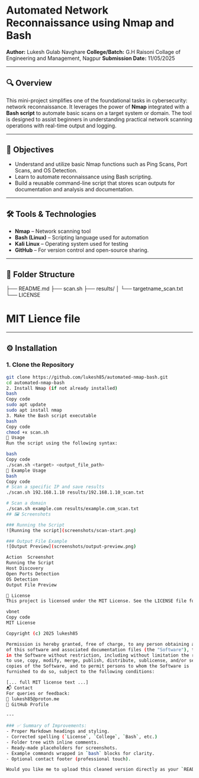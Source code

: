 # Automated Network Reconnaissance using Nmap and Bash

**Author:** Lukesh Gulab Navghare
**College/Batch:** G.H Raisoni Collage of Engineering and Management, Nagpur
**Submission Date:** 11/05/2025

---

## 🔍 Overview

This mini-project simplifies one of the foundational tasks in cybersecurity: network reconnaissance. It leverages the power of **Nmap** integrated with a **Bash script** to automate basic scans on a target system or domain. The tool is designed to assist beginners in understanding practical network scanning operations with real-time output and logging.

---

## 🎯 Objectives

- Understand and utilize basic Nmap functions such as Ping Scans, Port Scans, and OS Detection.
- Learn to automate reconnaissance using Bash scripting.
- Build a reusable command-line script that stores scan outputs for documentation and analysis and documentation.

---

## 🛠️ Tools & Technologies

- **Nmap** – Network scanning tool
- **Bash (Linux)** – Scripting language used for automation
- **Kali Linux** – Operating system used for testing
- **GitHub** – For version control and open-source sharing.

---

## 📁 Folder Structure
├── README.md
├── scan.sh
├── results/
│   └── targetname_scan.txt
└── LICENSE
# MIT Lience file

---

## ⚙️ Installation

### 1. Clone the Repository

```bash
git clone https://github.com/lukesh85/automated-nmap-bash.git
cd automated-nmap-bash
2. Install Nmap (if not already installed)
bash
Copy code
sudo apt update
sudo apt install nmap
3. Make the Bash script executable
bash
Copy code
chmod +x scan.sh
🚀 Usage
Run the script using the following syntax:

bash
Copy code
./scan.sh <target> <output_file_path>
🔸 Example Usage
bash
Copy code
# Scan a specific IP and save results
./scan.sh 192.168.1.10 results/192.168.1.10_scan.txt

# Scan a domain
./scan.sh example.com results/example.com_scan.txt
## 🖼️ Screenshots

### Running the Script
![Running the script](screenshots/scan-start.png)

### Output File Example
![Output Preview](screenshots/output-preview.png)

Action	Screenshot
Running the Script	
Host Discovery	
Open Ports Detection	
OS Detection	
Output File Preview	

📝 License
This project is licensed under the MIT License. See the LICENSE file for details.

vbnet
Copy code
MIT License

Copyright (c) 2025 lukesh85

Permission is hereby granted, free of charge, to any person obtaining a copy
of this software and associated documentation files (the "Software"), to deal
in the Software without restriction, including without limitation the rights
to use, copy, modify, merge, publish, distribute, sublicense, and/or sell
copies of the Software, and to permit persons to whom the Software is
furnished to do so, subject to the following conditions:

[... full MIT license text ...]
📬 Contact
For queries or feedback:
📧 lukesh85@proton.me
🔗 GitHub Profile

---

### ✅ Summary of Improvements:
- Proper Markdown headings and styling.
- Corrected spelling (`License`, `College`, `Bash`, etc.)
- Folder tree with inline comments.
- Ready-made placeholders for screenshots.
- Example commands wrapped in `bash` blocks for clarity.
- Optional contact footer (professional touch).

Would you like me to upload this cleaned version directly as your `README.md` file content or help you with screenshot filename formatting before upload?

